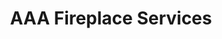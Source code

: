 ---
title: "AAA Fireplace Services"
url: /tukwila/aaa-fireplace-services-andover-park-east/
shop: Kamine & Öfen
---